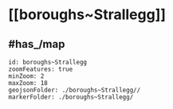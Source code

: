 # [[boroughs~Strallegg]]


## #has_/map  



```leaflet
id: boroughs~Strallegg
zoomFeatures: true 
minZoom: 2 
maxZoom: 18
geojsonFolder: ./boroughs~Strallegg//
markerFolder: ./boroughs~Strallegg/
```
